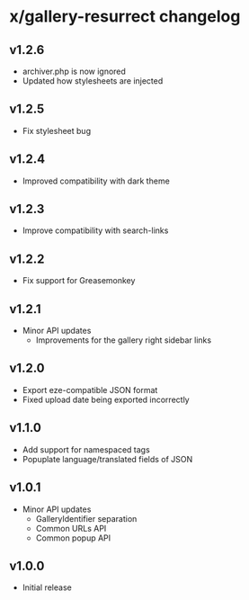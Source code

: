 # x/gallery-resurrect changelog

## v1.2.6
* archiver.php is now ignored
* Updated how stylesheets are injected

## v1.2.5
* Fix stylesheet bug

## v1.2.4
* Improved compatibility with dark theme

## v1.2.3
* Improve compatibility with search-links

## v1.2.2
* Fix support for Greasemonkey

## v1.2.1
* Minor API updates
  * Improvements for the gallery right sidebar links

## v1.2.0
* Export eze-compatible JSON format
* Fixed upload date being exported incorrectly

## v1.1.0
* Add support for namespaced tags
* Popuplate language/translated fields of JSON

## v1.0.1
* Minor API updates
  * GalleryIdentifier separation
  * Common URLs API
  * Common popup API

## v1.0.0
* Initial release
